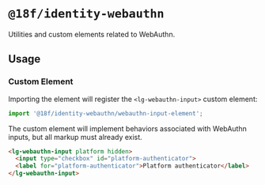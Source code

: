 # `@18f/identity-webauthn`

Utilities and custom elements related to WebAuthn.

## Usage

### Custom Element

Importing the element will register the `<lg-webauthn-input>` custom element:

```ts
import '@18f/identity-webauthn/webauthn-input-element';
```

The custom element will implement behaviors associated with WebAuthn inputs, but all markup must already exist.

```html
<lg-webauthn-input platform hidden>
  <input type="checkbox" id="platform-authenticator">
  <label for="platform-authenticator">Platform authenticator</label>
</lg-webauthn-input>
```
